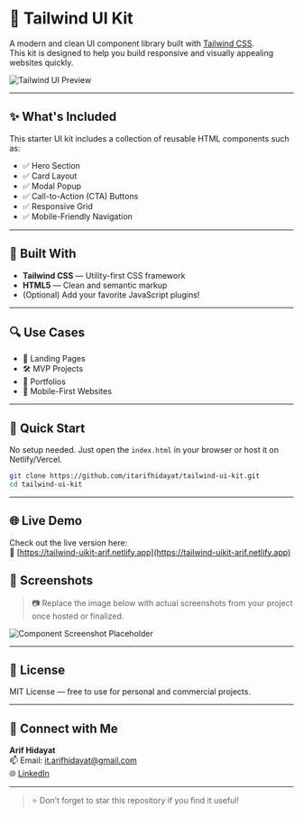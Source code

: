 # 🚀 Tailwind UI Kit

A modern and clean UI component library built with [Tailwind CSS](https://tailwindcss.com/).  
This kit is designed to help you build responsive and visually appealing websites quickly.

![Tailwind UI Preview](https://dummyimage.com/1200x400/edf2f7/4a5568&text=Tailwind+UI+Kit+Preview)

---

## ✨ What's Included

This starter UI kit includes a collection of reusable HTML components such as:

- ✅ Hero Section  
- ✅ Card Layout  
- ✅ Modal Popup  
- ✅ Call-to-Action (CTA) Buttons  
- ✅ Responsive Grid  
- ✅ Mobile-Friendly Navigation  

---

## 📐 Built With

- **Tailwind CSS** — Utility-first CSS framework  
- **HTML5** — Clean and semantic markup  
- (Optional) Add your favorite JavaScript plugins!

---

## 🔍 Use Cases

- 🎯 Landing Pages  
- 🛠️ MVP Projects  
- 💼 Portfolios  
- 📱 Mobile-First Websites  

---

## 🚀 Quick Start

No setup needed. Just open the `index.html` in your browser or host it on Netlify/Vercel.

```bash
git clone https://github.com/itarifhidayat/tailwind-ui-kit.git
cd tailwind-ui-kit
```

---

## 🌐 Live Demo

Check out the live version here:  
🔗 [https://tailwind-uikit-arif.netlify.app](https://tailwind-uikit-arif.netlify.app)

## 📸 Screenshots

> 📷 Replace the image below with actual screenshots from your project once hosted or finalized.

![Component Screenshot Placeholder](https://dummyimage.com/800x400/cccccc/000000&text=Component+Screenshot)

---

## 📝 License

MIT License — free to use for personal and commercial projects.

---

## 🤝 Connect with Me

**Arif Hidayat**  
📫 Email: it.arifhidayat@gmail.com  
🌐 [LinkedIn](https://www.linkedin.com/in/itarifhidayat)

---

> ⭐ Don’t forget to star this repository if you find it useful!
